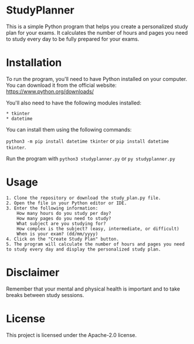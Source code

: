 # StudyPlanner

This is a simple Python program that helps you create a personalized study plan for your exams. It calculates the number of hours and pages you need to study every day to be fully prepared for your exams.

# Installation

To run the program, you'll need to have Python installed on your computer. You can download it from the official website: https://www.python.org/downloads/

You'll also need to have the following modules installed:

    * tkinter
    * datetime

You can install them using the following commands:

`python3 -m pip install datetime tkinter` or `pip install datetime tkinter`.

Run the program with `python3 studyplanner.py` or `py studyplanner.py`

# Usage

    1. Clone the repository or download the study_plan.py file.
    2. Open the file in your Python editor or IDE.
    3. Enter the following information:
        How many hours do you study per day?
        How many pages do you need to study?
        What subject are you studying for?
        How complex is the subject? (easy, intermediate, or difficult)
        When is your exam? (dd/mm/yyyy)
    4. Click on the "Create Study Plan" button.
    5. The program will calculate the number of hours and pages you need to study every day and display the personalized study plan.

# Disclaimer

Remember that your mental and physical health is important and to take breaks between study sessions.

# License

This project is licensed under the Apache-2.0 license.
